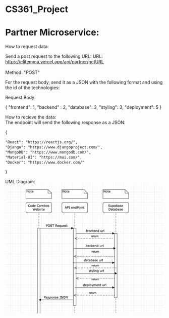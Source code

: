 # CS361_Project

# Partner Microservice:

How to request data:

Send a post request to the following URL:
URL: https://elitemma.vercel.app/api/partner/getURL <br>
<br>Method: "POST" <br>

For the request body, send it as a JSON with the following format and using the id of the technologies: <br>

Request Body: <br>
<p>
{ 
    "frontend": 1,
    "backend" : 2,
    "database": 3,
    "styling": 3,
    "deployment": 5
}
</p>

How to recieve the data: <br>
The endpoint will send the following response as a JSON: <br>
<p>
{
    
    "React": "https://reactjs.org/",
    "Django": "https://www.djangoproject.com/",
    "MongoDB": "https://www.mongodb.com/",
    "Material-UI": "https://mui.com/",
    "Docker": "https://www.docker.com/"

}
</p>

UML Diagram:<br>
<img src="https://raw.githubusercontent.com/GSD678/CS361_Project/main/frontend/public/UML.png"/>

